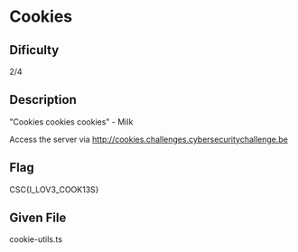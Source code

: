 # Cookies

## Dificulty
2/4

## Description
"Cookies cookies cookies" - Milk


Access the server via
http://cookies.challenges.cybersecuritychallenge.be

## Flag
CSC{I_LOV3_COOK13S}

## Given File
cookie-utils.ts